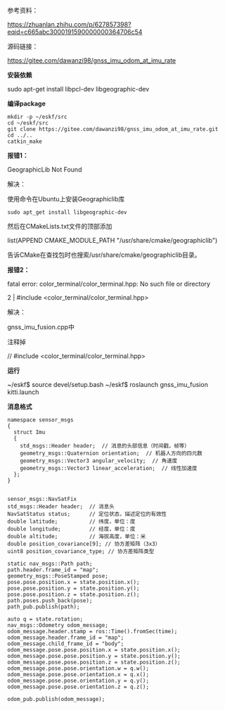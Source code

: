 参考资料：

https://zhuanlan.zhihu.com/p/627857398?eqid=c665abc3000191590000000364706c54

源码链接：

https://gitee.com/dawanzi98/gnss_imu_odom_at_imu_rate

**安装依赖**

sudo apt-get install libpcl-dev libgeographic-dev

**编译package**
```
mkdir -p ~/eskf/src
cd ~/eskf/src
git clone https://gitee.com/dawanzi98/gnss_imu_odom_at_imu_rate.git
cd ../..
catkin_make
```
**报错1：**

GeographicLib Not Found

解决：

使用命令在Ubuntu上安装Geographiclib库
```
sudo apt_get install libgeographic-dev
```

然后在CMakeLists.txt文件的顶部添加

list(APPEND CMAKE_MODULE_PATH "/usr/share/cmake/geographiclib")

告诉CMake在查找包时也搜索/usr/share/cmake/geographiclib目录。

**报错2：**

fatal error: color_terminal/color_terminal.hpp: No such file or directory

 2 | #include <color_terminal/color_terminal.hpp>
 
解决：

gnss_imu_fusion.cpp中

注释掉

// #include <color_terminal/color_terminal.hpp>

**运行**

~/eskf$ source devel/setup.bash
~/eskf$ roslaunch gnss_imu_fusion kitti.launch


**消息格式**
```
namespace sensor_msgs
{
  struct Imu
  {
    std_msgs::Header header;  // 消息的头部信息（时间戳，帧等）
    geometry_msgs::Quaternion orientation;  // 机器人方向的四元数
    geometry_msgs::Vector3 angular_velocity;  // 角速度
    geometry_msgs::Vector3 linear_acceleration;  // 线性加速度
  };
}


sensor_msgs::NavSatFix
std_msgs::Header header;  // 消息头
NavSatStatus status;      // 定位状态，描述定位的有效性
double latitude;          // 纬度，单位：度
double longitude;         // 经度，单位：度
double altitude;          // 海拔高度，单位：米
double position_covariance[9]; // 协方差矩阵（3x3）
uint8 position_covariance_type; // 协方差矩阵类型

static nav_msgs::Path path;
path.header.frame_id = "map";
geometry_msgs::PoseStamped pose;
pose.pose.position.x = state.position.x();
pose.pose.position.y = state.position.y();
pose.pose.position.z = state.position.z();
path.poses.push_back(pose);
path_pub.publish(path);

auto q = state.rotation;
nav_msgs::Odometry odom_message;
odom_message.header.stamp = ros::Time().fromSec(time);
odom_message.header.frame_id = "map";
odom_message.child_frame_id = "body";
odom_message.pose.pose.position.x = state.position.x();
odom_message.pose.pose.position.y = state.position.y();
odom_message.pose.pose.position.z = state.position.z();
odom_message.pose.pose.orientation.w = q.w();
odom_message.pose.pose.orientation.x = q.x();
odom_message.pose.pose.orientation.y = q.y();
odom_message.pose.pose.orientation.z = q.z();

odom_pub.publish(odom_message);
```
